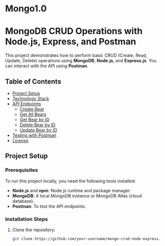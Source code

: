 # Mongo1.0

# MongoDB CRUD Operations with Node.js, Express, and Postman

This project demonstrates how to perform basic CRUD (Create, Read, Update, Delete) operations using **MongoDB**, **Node.js**, and **Express.js**. You can interact with the API using **Postman**.

## Table of Contents

- [Project Setup](#project-setup)
- [Technology Stack](#technology-stack)
- [API Endpoints](#api-endpoints)
  - [Create Bear](#create-bear)
  - [Get All Bears](#get-all-bears)
  - [Get Bear by ID](#get-bear-by-id)
  - [Delete Bear by ID](#delete-bear-by-id)
  - [Update Bear by ID](#update-bear-by-id)
- [Testing with Postman](#testing-with-postman)
- [License](#license)

## Project Setup

### Prerequisites

To run this project locally, you need the following tools installed:

- **Node.js** and **npm**: Node.js runtime and package manager.
- **MongoDB**: A local MongoDB instance or MongoDB Atlas (cloud database).
- **Postman**: To test the API endpoints.

### Installation Steps

1. Clone the repository:

   ```bash
   git clone https://github.com/your-username/mongo-crud-node-express.git
